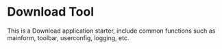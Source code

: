 # Download Tool

This is a Download application starter, include common functions such as mainform, toolbar, userconfig, logging, etc.
